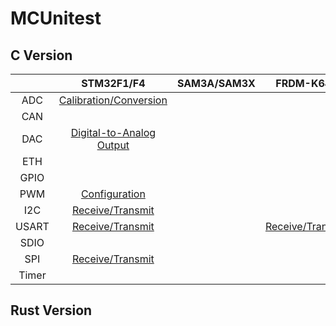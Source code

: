 # MCUnitest

## C Version

|       |                    STM32F1/F4                    | SAM3A/SAM3X |                  FRDM-K64F                  |
| :---: | :----------------------------------------------: | :---------: | :-----------------------------------------: |
|  ADC  |  [Calibration/Conversion](STM32F103RB/ADC/Cube)  |             |                                             |
|  CAN  |                                                  |             |                                             |
|  DAC  | [Digital-to-Analog Output](STM32F429ZI/DAC/Cube) |             |                                             |
|  ETH  |                                                  |             |                                             |
| GPIO  |                                                  |             |                                             |
|  PWM  |      [Configuration](STM32F103RB/PWM/Cube)       |             |                                             |
|  I2C  |     [Receive/Transmit](STM32F103RB/I2C/Cube)     |             |                                             |
| USART |    [Receive/Transmit](STM32F103RB/USART/Cube)    |             | [Receive/Transmit](FRDM-K64F/UART/Standard) |
| SDIO  |                                                  |             |                                             |
|  SPI  |     [Receive/Transmit](STM32F103RB/SPI/Cube)     |             |                                             |
| Timer |                                                  |             |                                             |

## Rust Version

